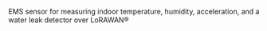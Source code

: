 EMS sensor for measuring indoor temperature, humidity, acceleration, and a water leak detector over LoRAWAN®